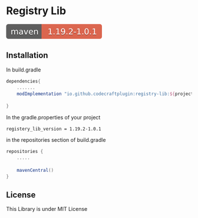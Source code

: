 # Registry Lib
[![](readmefiles/maven-registry-lib.svg)](https://repo.maven.apache.org/maven2/io/github/codecraftplugin/)

## Installation

In build.gradle

```groovy
dependencies{
    .......
    modImplementation "io.github.codecraftplugin:registry-lib:${project.registery_lib_version}"

}
```
In the gradle.properties of your project
```properties
registery_lib_version = 1.19.2-1.0.1
```
in the repositories section of build.gradle
```groovy
repositories {
    .....

    mavenCentral()
}
```
## License
This Library is under MIT License



